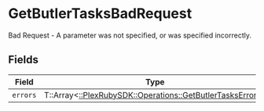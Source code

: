 # GetButlerTasksBadRequest

Bad Request - A parameter was not specified, or was specified incorrectly.


## Fields

| Field                                                                                                        | Type                                                                                                         | Required                                                                                                     | Description                                                                                                  |
| ------------------------------------------------------------------------------------------------------------ | ------------------------------------------------------------------------------------------------------------ | ------------------------------------------------------------------------------------------------------------ | ------------------------------------------------------------------------------------------------------------ |
| `errors`                                                                                                     | T::Array<[::PlexRubySDK::Operations::GetButlerTasksErrors](../../models/operations/getbutlertaskserrors.md)> | :heavy_minus_sign:                                                                                           | N/A                                                                                                          |